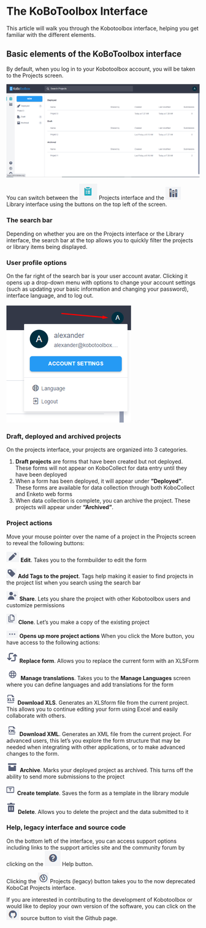 # The KoBoToolbox Interface

This article will walk you through the Kobotoolbox interface, helping you get familiar with the different elements.

## Basic elements of the KoBoToolbox interface

By default, when you log in to your Kobotoolbox account, you will be taken to the Projects screen.

![KoboToolbox Interface](images/kobotoolbox_interface/interface.png)

You can switch between the ![Projects icon](images/kobotoolbox_interface/forms_icon.png)  Projects interface and the ![Library Icon](images/kobotoolbox_interface/library_icon.png)   Library interface using the buttons on the top left of the screen.

### The search bar

Depending on whether you are on the Projects interface or the Library interface, the search bar at the top allows you to quickly filter the projects or library items being displayed.

### User profile options

On the far right of the search bar is your user account avatar. Clicking it opens up a drop-down menu with options to change your account settings (such as updating your basic information and changing your password), interface language, and to log out.

![User menu](images/kobotoolbox_interface/user_actions.png)

### Draft, deployed and archived projects

On the projects interface, your projects are organized into 3 categories.

1. **Draft projects** are forms that have been created but not deployed. These forms will not appear on KoboCollect for data entry until they have been deployed
2. When a form has been deployed, it will appear under **”Deployed”**. These forms are available for data collection through both KoboCollect and Enketo web forms
3. When data collection is complete, you can archive the project. These projects will appear under **“Archived”**.

### Project actions

Move your mouse pointer over the name of a project in the Projects screen to reveal the following buttons:

![Edit button](images/kobotoolbox_interface/edit_icon.png) **Edit**. Takes you to the formbuilder to edit the form
  
![Tags button](images/kobotoolbox_interface/tag_icon.png) **Add Tags to the project**. Tags help making it easier to find projects in the project list when you search using the search bar
  
![Share button](images/kobotoolbox_interface/user_icon.png) **Share**. Lets you share the project with other Kobotoolbox users and customize permissions
  
![Clone button](images/kobotoolbox_interface/clone_icon.png) **Clone**. Let’s you make a copy of the existing project
  
![More button](images/kobotoolbox_interface/more_icon.png) **Opens up more project actions**
When you click the   More button, you have access to the following actions:
  
![Replace icon](images/kobotoolbox_interface/replace_icon.png) **Replace form**. Allows you to replace the current form with an XLSForm
  
![Translations button](images/kobotoolbox_interface/translations_icon.png) **Manage translations**. Takes you to the **Manage Languages** screen where you can define languages and add translations for the form
  
![XLS button](images/kobotoolbox_interface/xls_icon.png) **Download XLS**. Generates an XLSform file from the current project. This allows you to continue editing your form using Excel and easily collaborate with others.
  
![XML button](images/kobotoolbox_interface/xml_icon.png) **Download XML**. Generates an XML file from the current project. For advanced users, this let’s you explore the form structure that may be needed when integrating with other applications, or to make advanced changes to the form.

![Archive button](images/kobotoolbox_interface/archive_icon.png) **Archive**. Marks your deployed project as archived. This turns off the ability to send more submissions to the project

![Template button](images/kobotoolbox_interface/template_icon.png) **Create template**. Saves the form as a template in the library module
  
![Delete button](images/kobotoolbox_interface/delete_icon.png) **Delete**. Allows you to delete the project and the data submitted to it

### Help, legacy interface and source code

On the bottom left of the interface, you can access support options including links to the support articles site and the community forum by clicking on the ![Help button](images/kobotoolbox_interface/help_icon.png)   Help button.

Clicking the ![Legacy icon](images/kobotoolbox_interface/legacy_icon.png)  Projects (legacy) button takes you to the now deprecated KoboCat Projects interface.

If you are interested in contributing to the development of Kobotoolbox or would like to deploy your own version of the software, you can click on the ![Github logo](images/kobotoolbox_interface/github_icon.png) source button to visit the Github page.